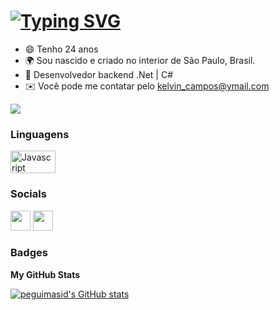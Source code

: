 
[![Typing SVG](https://readme-typing-svg.herokuapp.com/?color=1978A1&size=38&center=true&vCenter=true&width=1000&lines=Eae,+beleza?!+Meu+nome+%C3%A9+Kelvin.;Mas+pode+me+chamar+de+Devon.;Seja+bem+vindo!!+:%29)](https://git.io/typing-svg)
==========================

* 😄  Tenho 24 anos
* 🌍  Sou nascido e criado no interior de São Paulo, Brasil. 
* 🧠  Desenvolvedor backend .Net | C#
* ✉️  Você pode me contatar pelo [kelvin_campos@ymail.com](mailto:kelvin_campos@ymail.com)

<a href="https://www.github.com/Devon-Us" target="_blank" rel="noreferrer"><img
src="https://img.shields.io/github/followers/Devon-Us?logo=github&style=for-the-badge&color=3382ed&labelColor=171717" /></a>

### Linguagens

<p align="left">
<a href="https://developer.mozilla.org/en-US/docs/Web/csharp" target="_blank" rel="noreferrer"><img src="https://img.shields.io/badge/C%23-3776AB?style=for-the-badge&logo=c-sharp&logoColor=white" width="72" height="36" alt="Javascript" /></a>

### Socials

<p align="left"> <a href="https://discord.com/users/661437172699889684" target="_blank" rel="noreferrer"><img src="https://raw.githubusercontent.com/danielcranney/readme-generator/main/public/icons/socials/discord.svg" width="32" height="32" /></a> <a href="https://www.linkedin.com/in/kelvin-campos-2528aa259/" target="_blank" rel="noreferrer"><img src="https://raw.githubusercontent.com/danielcranney/readme-generator/main/public/icons/socials/linkedin.svg" width="32" height="32" /></a></p>

### Badges

<b>My GitHub Stats</b>

<a href="http://www.github.com/Devon-Us"><img src="https://github-readme-stats-peguimasid.vercel.app/api?username=Devon-Us&show_icons=true&hide=&count_private=true&title_color=3382ed&text_color=ffffff&icon_color=3382ed&bg_color=171717&hide_border=true&show_icons=true" alt="peguimasid's GitHub stats" /></a>
